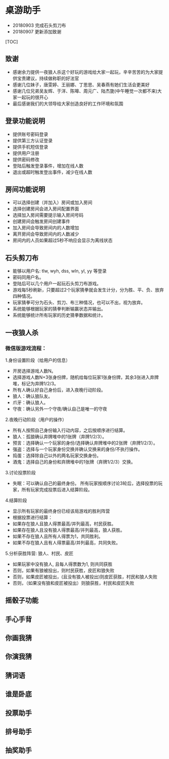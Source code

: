 # 桌游助手

- 20180903 完成石头剪刀布
- 20180907 更新添加致谢

[TOC]

## 致谢

- 感谢余力提供一夜狼人杀这个好玩的游戏给大家一起玩，辛辛苦苦的为大家提供宝贵建议，持续做称职的好法官
- 感谢几位妹子，唐雯婷、王丽娜、丁思思、吴春燕有她们生活会更美好
- 感谢几位兄弟吴友辉、于洋、陈嗥、周元广、陆杰旎(中午睡觉一次都不来)大家一起玩的很开心
- 最后感谢我们的大领导给大家创造良好的工作环境和氛围

## 登录功能说明

- 提供账号密码登录
- 提供第三方认证登录
- 提供手机短信登录
- 提供用户注册
- 提供密码修改
- 登陆后触发登录事件，增加在线人数
- 退出或超时触发登出事件，减少在线人数

## 房间功能说明

- 可以选择创建（并加入）房间或加入房间
- 选择创建房间会进入房间配置界面
- 选择加入房间需要提示输入房间号码
- 创建房间会触发房间创建事件
- 加入房间会导致房间内的人数增加
- 离开房间会导致房间内的人数减少
- 房间内的人员如果超过5秒不响应会显示为离线状态

## 石头剪刀布

- 能够以用户名: tlw, wyh, dss, wln, yl, yy 等登录
- 密码同用户名。
- 登陆后可以几个用户一起玩石头剪刀布游戏。
- 游戏每5秒刷新，只要超过2个玩家猜拳就会发生计分，分为胜、平、负、放弃四种情况。
- 玩家猜拳可分为石头、剪刀、布三种情况，也可以不出，视为放弃。
- 系统能够根据玩家的猜拳判断输赢状态并输出。
- 系统能够统计所有玩家的历史猜拳数据和统计。

## 一夜狼人杀

### 微信版游戏流程：

1.身份设置阶段（给用户的信息）
- 开房选择游戏人数N。
- 选择游戏人数N+3张身份牌，随机给每位玩家1张身份牌，其余3张进入弃牌堆，标记为弃牌1/2/3。
- 所有人确认好自己身份后，进入夜晚行动阶段。
- 狼人：确认狼队友。
- 爪牙：确认狼人。
- 守夜：确认另外一个守夜/确认自己是唯一的守夜

2.夜晚行动阶段（用户的操作）
- 所有人按照自己身份输入行动内容，之后按顺序进行结算。
- 狼人：孤狼确认弃牌堆中的1张牌（弃牌1/2/3）。
- 预言：选择确认一个玩家的身份/选择确认弃牌堆中的2张牌（弃牌1/2/3）。
- 强盗：选择与一个玩家身份交换并确认交换来的身份/不执行操作。
- 捣蛋：选择除自己以外的两名玩家交换身份。
- 酒鬼：选择自己的身份和弃牌堆中的1张牌（弃牌1/2/3）交换。

3.讨论投票阶段
- 失眠：可以确认自己的最终身份。
所有玩家按顺序讨论3轮后，选择投票的玩家，所有玩家完成投票后进入结算阶段。

4.结算阶段
- 显示所有玩家的最终身份已经该局游戏的胜利阵营
- 根据投票进行结算：
- 如果存在狼人且狼人得票最高/并列最高，村民获胜。
- 如果存在狼人且没有狼人得票最高/并列最高，狼人获胜。
- 如果不存在狼人且所有人得票为1，共同胜利。
- 如果不存在狼人且有人得票最高/并列最高，共同失败。

5.分析获胜阵营: 狼人、村民、皮匠
- 如果玩家中没有狼人, 且每人得票数为1, 则共同获胜
- 否则，如果有狼被投出，则村民获胜，皮匠和狼失败
- 否则，如果皮匠被投出，(且没有狼人被投出)则皮匠获胜，村民和狼人失败
- 否则，（如果没有狼和皮匠被投出）则狼获胜，村民和皮匠失败

## 摇骰子功能

## 手心手背

## 你画我猜

## 你演我猜

## 猜词语

## 谁是卧底

## 投票助手

## 排号助手

## 抽奖助手
